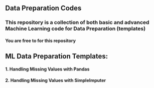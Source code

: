 ## Data Preparation Codes

### This repository is a collection of both basic and advanced Machine Learning code for Data Preparation (templates)

#### You are free to for this repository

## ML Data Preparation Templates:
#### 1. Handling Missing Values with Pandas
#### 2. Handling Missing Values with SimpleImputer
